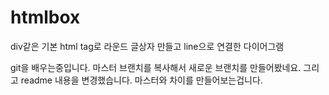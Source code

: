 # htmlbox
div같은 기본 html tag로 라운드 글상자 만들고 line으로 연결한 다이어그램

git을 배우는중입니다.  마스터 브랜치를 복사해서 새로운 브랜치를 만들어봤네요.
그리고 readme 내용을 변경했습니다. 마스터와 차이를 만들어보는겁니다.

